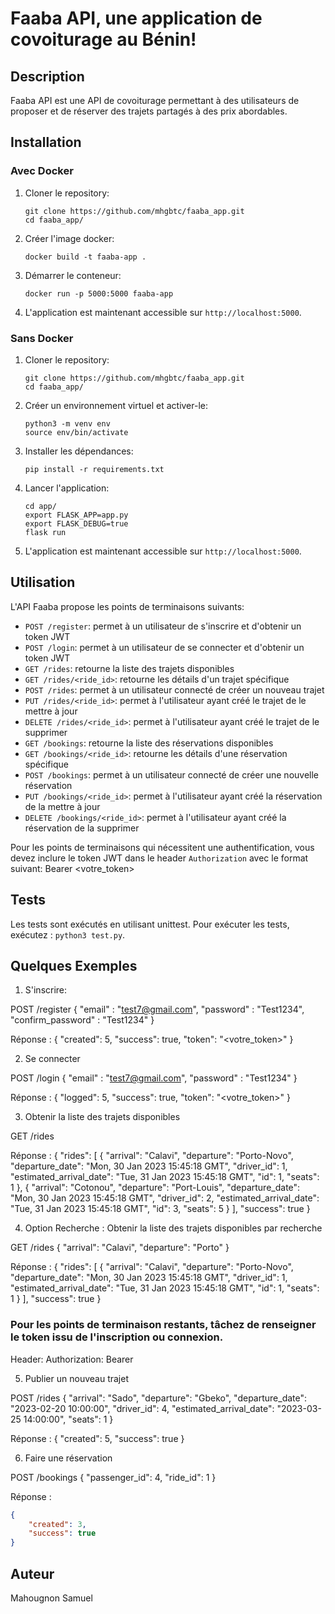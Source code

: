 # Faaba API, une application de covoiturage au Bénin!

## Description

Faaba API est une API de covoiturage permettant à des utilisateurs de proposer et de réserver des trajets partagés à des prix abordables.

## Installation

### Avec Docker

1. Cloner le repository:

    ```
    git clone https://github.com/mhgbtc/faaba_app.git
    cd faaba_app/
    ```

2. Créer l'image docker:

    ```
    docker build -t faaba-app .
    ```

3. Démarrer le conteneur:

    ```
    docker run -p 5000:5000 faaba-app
    ```

4. L'application est maintenant accessible sur `http://localhost:5000`.

### Sans Docker

1. Cloner le repository:

    ```
    git clone https://github.com/mhgbtc/faaba_app.git
    cd faaba_app/
    ```

2. Créer un environnement virtuel et activer-le:

    ```
    python3 -m venv env
    source env/bin/activate
    ```

3. Installer les dépendances:

    ```
    pip install -r requirements.txt
    ```

4. Lancer l'application:

    ```
    cd app/
    export FLASK_APP=app.py
    export FLASK_DEBUG=true
    flask run
    ```

5. L'application est maintenant accessible sur `http://localhost:5000`.

## Utilisation

L'API Faaba propose les points de terminaisons suivants:

* `POST /register`: permet à un utilisateur de s'inscrire et d'obtenir un token JWT
* `POST /login`: permet à un utilisateur de se connecter et d'obtenir un token JWT
* `GET /rides`: retourne la liste des trajets disponibles
* `GET /rides/<ride_id>`: retourne les détails d'un trajet spécifique
* `POST /rides`: permet à un utilisateur connecté de créer un nouveau trajet
* `PUT /rides/<ride_id>`: permet à l'utilisateur ayant créé le trajet de le mettre à jour
* `DELETE /rides/<ride_id>`: permet à l'utilisateur ayant créé le trajet de le supprimer
* `GET /bookings`: retourne la liste des réservations disponibles
* `GET /bookings/<ride_id>`: retourne les détails d'une réservation spécifique
* `POST /bookings`: permet à un utilisateur connecté de créer une nouvelle réservation
* `PUT /bookings/<ride_id>`: permet à l'utilisateur ayant créé la réservation de la mettre à jour
* `DELETE /bookings/<ride_id>`: permet à l'utilisateur ayant créé la réservation de la supprimer

Pour les points de terminaisons qui nécessitent une authentification, vous devez inclure le token JWT dans le header `Authorization` avec le format suivant: Bearer <votre_token>

## Tests

Les tests sont exécutés en utilisant unittest. Pour exécuter les tests, exécutez :
`python3 test.py`.

## Quelques Exemples

1. S'inscrire:

POST /register
{
    "email" : "test7@gmail.com",
    "password" : "Test1234",
    "confirm_password" : "Test1234"
}

Réponse :
{
    "created": 5,
    "success": true,
    "token": "<votre_token>"
}

2. Se connecter

POST /login
{
    "email" : "test7@gmail.com",
    "password" : "Test1234"
}

Réponse :
{
    "logged": 5,
    "success": true,
    "token": "<votre_token>"
}

3. Obtenir la liste des trajets disponibles

GET /rides

Réponse :
{
    "rides": [
        {
            "arrival": "Calavi",
            "departure": "Porto-Novo",
            "departure_date": "Mon, 30 Jan 2023 15:45:18 GMT",
            "driver_id": 1,
            "estimated_arrival_date": "Tue, 31 Jan 2023 15:45:18 GMT",
            "id": 1,
            "seats": 1
        },
        {
            "arrival": "Cotonou",
            "departure": "Port-Louis",
            "departure_date": "Mon, 30 Jan 2023 15:45:18 GMT",
            "driver_id": 2,
            "estimated_arrival_date": "Tue, 31 Jan 2023 15:45:18 GMT",
            "id": 3,
            "seats": 5
        }
    ],
    "success": true
}

4. Option Recherche : Obtenir la liste des trajets disponibles par recherche

GET /rides
{
    "arrival": "Calavi",
    "departure": "Porto"
}

Réponse :
{
    "rides": [
        {
            "arrival": "Calavi",
            "departure": "Porto-Novo",
            "departure_date": "Mon, 30 Jan 2023 15:45:18 GMT",
            "driver_id": 1,
            "estimated_arrival_date": "Tue, 31 Jan 2023 15:45:18 GMT",
            "id": 1,
            "seats": 1
        }
    ],
    "success": true
}

### Pour les points de terminaison restants, tâchez de renseigner le token issu de l'inscription ou connexion.

Header:
Authorization: Bearer <votre token>

5. Publier un nouveau trajet

POST /rides
{
    "arrival": "Sado",
    "departure": "Gbeko",
    "departure_date": "2023-02-20 10:00:00",
    "driver_id": 4,
    "estimated_arrival_date": "2023-03-25 14:00:00",
    "seats": 1
}

Réponse : 
{
    "created": 5,
    "success": true
}

6. Faire une réservation

POST /bookings
{
    "passenger_id": 4,
    "ride_id": 1
}

Réponse :
```json
{
    "created": 3,
    "success": true
}
```

## Auteur

Mahougnon Samuel